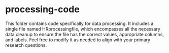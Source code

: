 # processing-code

This folder contains code specifically for data processing. It includes a single file named HRprocessingfile, which encompasses all the necessary data cleanup to ensure the file has the correct values, appropriate columns, and labels. Feel free to modify it as needed to align with your primary research questions.